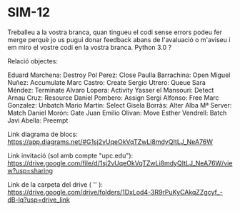 # SIM-12

Treballeu a la vostra branca, quan tingueu el codi sense errors podeu fer merge perquè jo us pugui donar feedback abans de l'avaluació o m'aviseu i em miro el vostre codi en la vostra branca.
Python 3.0 ?

Relació objectes:

Eduard Marchena: Destroy
Pol Perez: Close
Paulla Barrachina: Open
Miguel Nuñez: Accumulate
Marc Castro: Create
Sergio Utrero: Queue
Sara Méndez: Terminate
Alvaro Lopera: Activity
Yasser el Mansouri: Detect
Arnau Cruz: Resource
Daniel Pombero: Assign
Sergi Alfonso: Free
Marc Gonzalez: Unbatch
Mario Martín: Select
Gisela Borràs: Alter
Alba Mª Server: Match
Daniel Morón: Gate
Juan Emilio Olivan: Move
Esther Vendrell: Batch
Javi Abella: Preempt

Link diagrama de blocs: https://app.diagrams.net/#G1sj2vUqeOkVqTZwLi8mdyQItLJ_NeA76W 

Link invitació (sol amb compte "upc.edu"): https://drive.google.com/file/d/1sj2vUqeOkVqTZwLi8mdyQItLJ_NeA76W/view?usp=sharing 

Link de la carpeta del drive ( '' ): https://drive.google.com/drive/folders/1DxLod4-3R9rPuKyCAkqZZgcyf_-dB-lq?usp=drive_link 
